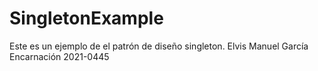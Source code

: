 # SingletonExample
Este es un ejemplo de el patrón de diseño singleton.
Elvis Manuel García Encarnación 2021-0445
